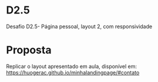 # D2.5

Desafio D2.5- Página pessoal, layout 2, com responsividade

# Proposta

Replicar o layout apresentado em aula, disponível em: https://huogerac.github.io/minhalandingpage/#contato
